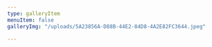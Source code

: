 ```yaml
---
type: galleryItem
menuItem: false
galleryImg: "/uploads/5A23856A-D88B-44E2-84D8-4A2E82FC3644.jpeg"

---
```

